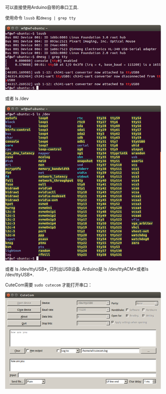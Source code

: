 可以直接使用Arduino自带的串口工具.

使用命令 `lsusb` 和`dmesg | grep tty`

![](/assets/SerialPort.png)

或者 ls /dev

![](/assets/dev.png)

或者 ls /dev/ttyUSB\*, 只列出USB设备. Arduino是 ls /dev/ttyACM\*或者ls /dev/ttyUSB\*.

CuteCom需要 `sudo cutecom` 才能打开串口：

![](/assets/CuteCom.png)


